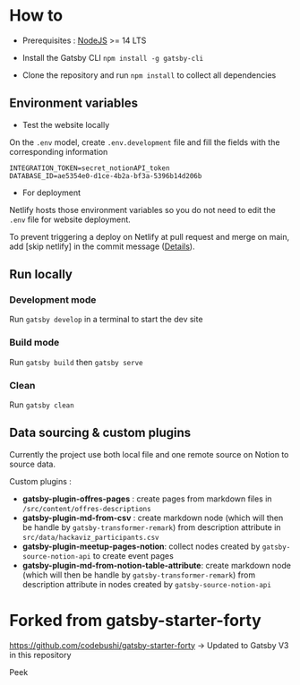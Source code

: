 # How to 

- Prerequisites : [NodeJS](https://nodejs.org/en/download/) >= 14 LTS 

- Install the Gatsby CLI
`npm install -g gatsby-cli`

- Clone the repository and run `npm install` to collect all dependencies

## Environment variables

- Test the website locally 

On the `.env` model, create `.env.development` file and fill the fields with the corresponding information
```
INTEGRATION_TOKEN=secret_notionAPI_token
DATABASE_ID=ae5354e0-d1ce-4b2a-bf3a-5396b14d206b
```

- For deployment

Netlify hosts those environment variables so you do not need to edit the `.env`  file for website deployment.

To prevent triggering a deploy on Netlify at pull request and merge on main, add [skip netlify] in the commit message ([Details](https://docs.netlify.com/site-deploys/manage-deploys/#skip-a-deploy)).

## Run locally

### Development mode

Run `gatsby develop` in a terminal to start the dev site

### Build mode

Run `gatsby build` then `gatsby serve` 

### Clean

Run `gatsby clean` 

## Data sourcing & custom plugins
Currently the project use both local file and one remote source on Notion to source data.

Custom plugins :
- **gatsby-plugin-offres-pages** : create pages from markdown files in `/src/content/offres-descriptions`
- **gatsby-plugin-md-from-csv** : create markdown node (which will then be handle by `gatsby-transformer-remark`) from description attribute in `src/data/hackaviz_participants.csv`
- **gatsby-plugin-meetup-pages-notion**: collect nodes created by `gatsby-source-notion-api` to create event pages
- **gatsby-plugin-md-from-notion-table-attribute**: create markdown node (which will then be handle by `gatsby-transformer-remark`) from description attribute in nodes created by `gatsby-source-notion-api`

# Forked from gatsby-starter-forty
https://github.com/codebushi/gatsby-starter-forty
-> Updated to Gatsby V3 in this repository

Peek
